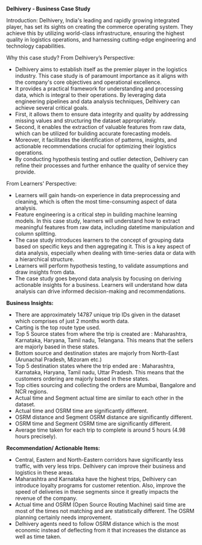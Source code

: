**Delhivery - Business Case Study**

Introduction:
  Delhivery, India's leading and rapidly growing integrated player, has set its sights on creating the commerce operating system. They achieve this by utilizing world-class infrastructure, ensuring the highest quality in logistics operations, and harnessing cutting-edge engineering and technology capabilities.

Why this case study?
From Delhivery’s Perspective:

  - Delhivery aims to establish itself as the premier player in the logistics industry. This case study is of paramount importance as it aligns with the company's core objectives and operational excellence.
  - It provides a practical framework for understanding and processing data, which is integral to their operations. By leveraging data engineering pipelines and data analysis techniques, Delhivery can achieve several critical goals.
  - First, it allows them to ensure data integrity and quality by addressing missing values and structuring the dataset appropriately.
  - Second, it enables the extraction of valuable features from raw data, which can be utilized for building accurate forecasting models.
  - Moreover, it facilitates the identification of patterns, insights, and actionable recommendations crucial for optimizing their logistics operations.
  - By conducting hypothesis testing and outlier detection, Delhivery can refine their processes and further enhance the quality of service they provide.

From Learners' Perspective:

  - Learners will gain hands-on experience in data preprocessing and cleaning, which is often the most time-consuming aspect of data analysis.
  - Feature engineering is a critical step in building machine learning models. In this case study, learners will understand how to extract meaningful features from raw data, including datetime manipulation and column splitting.
  - The case study introduces learners to the concept of grouping data based on specific keys and then aggregating it. This is a key aspect of data analysis, especially when dealing with time-series data or data with a hierarchical structure.
  - Learners will perform hypothesis testing, to validate assumptions and draw insights from data.
  - The case study goes beyond data analysis by focusing on deriving actionable insights for a business. Learners will understand how data analysis can drive informed decision-making and recommendations.

**Business Insights:**

  - There are approximately 14787 unique trip IDs given in the dataset which comprises of just 2 months worth data.
  - Carting is the top route type used.
  - Top 5 Source states from where the trip is created are : Maharashtra, Karnataka, Haryana, Tamil nadu, Telangana. This means that the sellers are majorly based in these states.
  - Bottom source and destination states are majorly from North-East (Arunachal Pradesh, Mizoram etc.)
  - Top 5 destination states where the trip ended are : Maharashtra, Karnataka, Haryana, Tamil nadu, Uttar Pradesh. This means that the customers ordering are majorly based in these states.
  - Top cities sourcing and collecting the orders are Mumbai, Bangalore and NCR regions.
  - Actual time and Segment actual time are similar to each other in the dataset.
  - Actual time and OSRM time are significantly different.
  - OSRM distance and Segment OSRM distance are significantly different.
  - OSRM time and Segment OSRM time are significantly different.
  - Average time taken for each trip to complete is around 5 hours (4.98 hours precisely).

**Recommendation/ Actionable Items:**

  - Central, Eastern and North-Eastern corridors have significantly less traffic, with very less trips. Delhivery can improve their business and logistics in these areas.
  - Maharashtra and Karnataka have the highest trips, Delhivery can introduce loyalty programs for customer retention. Also, improve the speed of deliveries in these segments since it greatly impacts the revenue of the company.
  - Actual time and OSRM (Open Source Routing Machine) said time are most of the times not matching and are statistically different. The OSRM planning certainly needs improvement.
  - Delhivery agents need to follow OSRM distance which is the most economic instead of deflecting from it that increases the distance as well as time taken.

